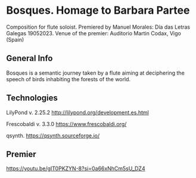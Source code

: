 # Bosques. Homage to Barbara Partee
Composition for flute soloist. 
Premiered by Manuel Morales: Día das Letras Galegas 19052023.
Venue of the premier: Auditorio Martin Codax, Vigo (Spain)

## General Info
Bosques is a semantic journey taken by a flute aiming at deciphering the speech of birds inhabiting the forests of the world.

## Technologies
LilyPond v. 2.25.2
http://lilypond.org/development.es.html

Frescobaldi v. 3.3.0
https://www.frescobaldi.org/

qsynth.
https://qsynth.sourceforge.io/

## Premier
https://youtu.be/gIT0PKZYN-8?si=0a66xNhCm5sU_DZ4
